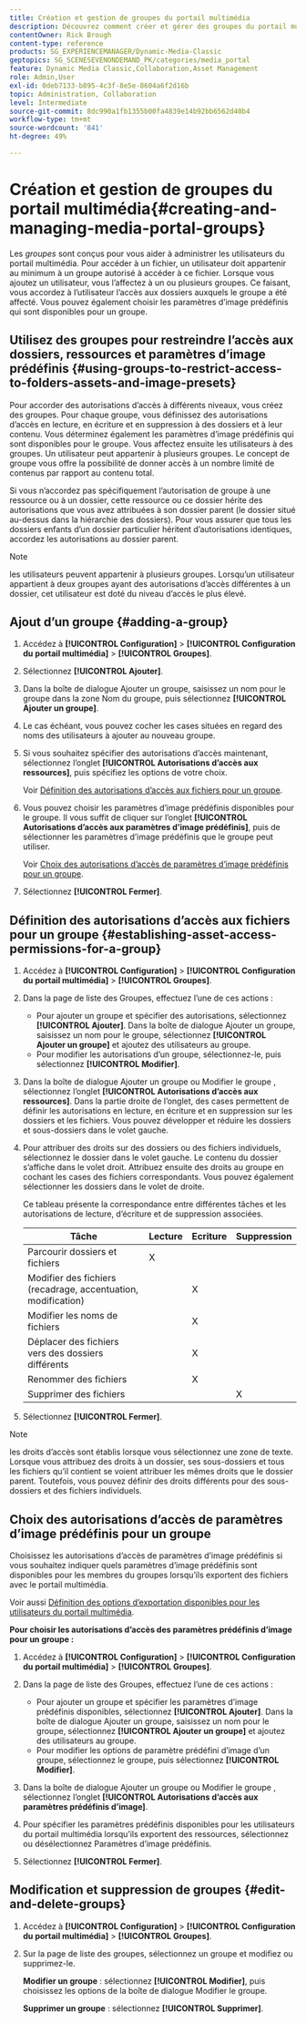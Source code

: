 ```yaml
---
title: Création et gestion de groupes du portail multimédia
description: Découvrez comment créer et gérer des groupes du portail multimédia dans Adobe Dynamic Media Classic.
contentOwner: Rick Brough
content-type: reference
products: SG_EXPERIENCEMANAGER/Dynamic-Media-Classic
geptopics: SG_SCENESEVENONDEMAND_PK/categories/media_portal
feature: Dynamic Media Classic,Collaboration,Asset Management
role: Admin,User
exl-id: 0deb7133-b895-4c3f-8e5e-8604a6f2d16b
topic: Administration, Collaboration
level: Intermediate
source-git-commit: 8dc990a1fb1355b00fa4839e14b92bb6562d40b4
workflow-type: tm+mt
source-wordcount: '841'
ht-degree: 49%

---
```


# Création et gestion de groupes du portail multimédia{#creating-and-managing-media-portal-groups}

Les *groupes* sont conçus pour vous aider à administrer les utilisateurs du portail multimédia. Pour accéder à un fichier, un utilisateur doit appartenir au minimum à un groupe autorisé à accéder à ce fichier. Lorsque vous ajoutez un utilisateur, vous l’affectez à un ou plusieurs groupes. Ce faisant, vous accordez à l’utilisateur l’accès aux dossiers auxquels le groupe a été affecté. Vous pouvez également choisir les paramètres d’image prédéfinis qui sont disponibles pour un groupe.

## Utilisez des groupes pour restreindre l’accès aux dossiers, ressources et paramètres d’image prédéfinis {#using-groups-to-restrict-access-to-folders-assets-and-image-presets}

Pour accorder des autorisations d’accès à différents niveaux, vous créez des groupes. Pour chaque groupe, vous définissez des autorisations d’accès en lecture, en écriture et en suppression à des dossiers et à leur contenu. Vous déterminez également les paramètres d’image prédéfinis qui sont disponibles pour le groupe. Vous affectez ensuite les utilisateurs à des groupes. Un utilisateur peut appartenir à plusieurs groupes. Le concept de groupe vous offre la possibilité de donner accès à un nombre limité de contenus par rapport au contenu total.

Si vous n’accordez pas spécifiquement l’autorisation de groupe à une ressource ou à un dossier, cette ressource ou ce dossier hérite des autorisations que vous avez attribuées à son dossier parent (le dossier situé au-dessus dans la hiérarchie des dossiers). Pour vous assurer que tous les dossiers enfants d’un dossier particulier héritent d’autorisations identiques, accordez les autorisations au dossier parent.

>[!NOTE]
>
>les utilisateurs peuvent appartenir à plusieurs groupes. Lorsqu’un utilisateur appartient à deux groupes ayant des autorisations d’accès différentes à un dossier, cet utilisateur est doté du niveau d’accès le plus élevé.

## Ajout d’un groupe {#adding-a-group}

1. Accédez à **[!UICONTROL Configuration]** > **[!UICONTROL Configuration du portail multimédia]** > **[!UICONTROL Groupes]**.
1. Sélectionnez **[!UICONTROL Ajouter]**.
1. Dans la boîte de dialogue Ajouter un groupe, saisissez un nom pour le groupe dans la zone Nom du groupe, puis sélectionnez **[!UICONTROL Ajouter un groupe]**.
1. Le cas échéant, vous pouvez cocher les cases situées en regard des noms des utilisateurs à ajouter au nouveau groupe.
1. Si vous souhaitez spécifier des autorisations d’accès maintenant, sélectionnez l’onglet **[!UICONTROL Autorisations d’accès aux ressources]**, puis spécifiez les options de votre choix.

   Voir [Définition des autorisations d’accès aux fichiers pour un groupe](creating-media-portal-groups.md#establishing_asset_access_permissions_for_a_group).

1. Vous pouvez choisir les paramètres d’image prédéfinis disponibles pour le groupe. Il vous suffit de cliquer sur l’onglet **[!UICONTROL Autorisations d’accès aux paramètres d’image prédéfinis]**, puis de sélectionner les paramètres d’image prédéfinis que le groupe peut utiliser.

   Voir [Choix des autorisations d’accès de paramètres d’image prédéfinis pour un groupe](creating-media-portal-groups.md#choosing_image_preset_access_permissions_for_a_group).

1. Sélectionnez **[!UICONTROL Fermer]**.

## Définition des autorisations d’accès aux fichiers pour un groupe {#establishing-asset-access-permissions-for-a-group}

1. Accédez à **[!UICONTROL Configuration]** > **[!UICONTROL Configuration du portail multimédia]** > **[!UICONTROL Groupes]**.
1. Dans la page de liste des Groupes, effectuez l’une de ces actions :

   * Pour ajouter un groupe et spécifier des autorisations, sélectionnez **[!UICONTROL Ajouter]**. Dans la boîte de dialogue Ajouter un groupe, saisissez un nom pour le groupe, sélectionnez **[!UICONTROL Ajouter un groupe]** et ajoutez des utilisateurs au groupe.
   * Pour modifier les autorisations d’un groupe, sélectionnez-le, puis sélectionnez **[!UICONTROL Modifier]**.

1. Dans la boîte de dialogue Ajouter un groupe ou Modifier le groupe , sélectionnez l’onglet **[!UICONTROL Autorisations d’accès aux ressources]**. Dans la partie droite de l’onglet, des cases permettent de définir les autorisations en lecture, en écriture et en suppression sur les dossiers et les fichiers. Vous pouvez développer et réduire les dossiers et sous-dossiers dans le volet gauche.
1. Pour attribuer des droits sur des dossiers ou des fichiers individuels, sélectionnez le dossier dans le volet gauche. Le contenu du dossier s’affiche dans le volet droit. Attribuez ensuite des droits au groupe en cochant les cases des fichiers correspondants. Vous pouvez également sélectionner les dossiers dans le volet de droite.

   Ce tableau présente la correspondance entre différentes tâches et les autorisations de lecture, d’écriture et de suppression associées.

   | Tâche | Lecture | Ecriture | Suppression |
   | --- | --- | --- | --- |
   | Parcourir dossiers et fichiers | X | | |
   | Modifier des fichiers (recadrage, accentuation, modification) | | X | |
   | Modifier les noms de fichiers | | X | |
   | Déplacer des fichiers vers des dossiers différents | | X | |
   | Renommer des fichiers | | X | |
   | Supprimer des fichiers | | | X |

1. Sélectionnez **[!UICONTROL Fermer]**.

>[!NOTE]
>
>les droits d’accès sont établis lorsque vous sélectionnez une zone de texte. Lorsque vous attribuez des droits à un dossier, ses sous-dossiers et tous les fichiers qu’il contient se voient attribuer les mêmes droits que le dossier parent. Toutefois, vous pouvez définir des droits différents pour des sous-dossiers et des fichiers individuels.

## Choix des autorisations d’accès de paramètres d’image prédéfinis pour un groupe

Choisissez les autorisations d’accès de paramètres d’image prédéfinis si vous souhaitez indiquer quels paramètres d’image prédéfinis sont disponibles pour les membres du groupes lorsqu’ils exportent des fichiers avec le portail multimédia.

Voir aussi [Définition des options d’exportation disponibles pour les utilisateurs du portail multimédia](specifying-export-options-available-media.md#specifying_export_options_available_to_media_portal_users).

**Pour choisir les autorisations d’accès des paramètres prédéfinis d’image pour un groupe :**

1. Accédez à **[!UICONTROL Configuration]** > **[!UICONTROL Configuration du portail multimédia]** > **[!UICONTROL Groupes]**.
1. Dans la page de liste des Groupes, effectuez l’une de ces actions :

   * Pour ajouter un groupe et spécifier les paramètres d’image prédéfinis disponibles, sélectionnez **[!UICONTROL Ajouter]**. Dans la boîte de dialogue Ajouter un groupe, saisissez un nom pour le groupe, sélectionnez **[!UICONTROL Ajouter un groupe]** et ajoutez des utilisateurs au groupe.
   * Pour modifier les options de paramètre prédéfini d’image d’un groupe, sélectionnez le groupe, puis sélectionnez **[!UICONTROL Modifier]**.

1. Dans la boîte de dialogue Ajouter un groupe ou Modifier le groupe , sélectionnez l’onglet **[!UICONTROL Autorisations d’accès aux paramètres prédéfinis d’image]**.
1. Pour spécifier les paramètres prédéfinis disponibles pour les utilisateurs du portail multimédia lorsqu’ils exportent des ressources, sélectionnez ou désélectionnez Paramètres d’image prédéfinis.
1. Sélectionnez **[!UICONTROL Fermer]**.

## Modification et suppression de groupes {#edit-and-delete-groups}

1. Accédez à **[!UICONTROL Configuration]** > **[!UICONTROL Configuration du portail multimédia]** > **[!UICONTROL Groupes]**.
1. Sur la page de liste des groupes, sélectionnez un groupe et modifiez ou supprimez-le.

   **Modifier un groupe** : sélectionnez **[!UICONTROL Modifier]**, puis choisissez les options de la boîte de dialogue Modifier le groupe.

   **Supprimer un groupe** : sélectionnez **[!UICONTROL Supprimer]**.

